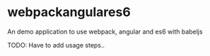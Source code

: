 # webpackangulares6
An demo application to use webpack, angular and es6 with babeljs

TODO: Have to add usage steps..
